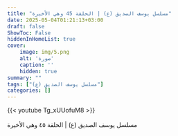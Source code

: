 ```yaml
---
title: "مسلسل يوسف الصديق (ع) | الحلقة 45 وهي الأخيرة"
date: 2025-05-04T01:21:13+03:00
draft: false
ShowToc: False
hiddenInHomeList: true
cover:
    image: img/5.png
    alt: 'صورة'
    caption: ''
    hidden: true
summary: ""
tags: ["مسلسل يوسف الصديق (ع)"]
categories: []
---
```


{{< youtube Tg_xUUofuM8 >}}  
 <br>
مسلسل يوسف الصديق (ع) | الحلقة ٤٥ وهي الأخيرة